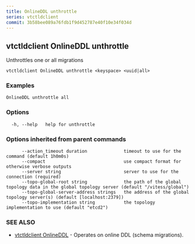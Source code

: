 ```yaml
---
title: OnlineDDL unthrottle
series: vtctldclient
commit: 3b58bee089a76fdb1f9d452787e40f10e34f034d
---
```

## vtctldclient OnlineDDL unthrottle

Unthrottles one or all migrations

```
vtctldclient OnlineDDL unthrottle <keyspace> <uuid|all>
```

### Examples

```
OnlineDDL unthrottle all
```

### Options

```
  -h, --help   help for unthrottle
```

### Options inherited from parent commands

```
      --action_timeout duration              timeout to use for the command (default 1h0m0s)
      --compact                              use compact format for otherwise verbose outputs
      --server string                        server to use for the connection (required)
      --topo-global-root string              the path of the global topology data in the global topology server (default "/vitess/global")
      --topo-global-server-address strings   the address of the global topology server(s) (default [localhost:2379])
      --topo-implementation string           the topology implementation to use (default "etcd2")
```

### SEE ALSO

* [vtctldclient OnlineDDL](../)	 - Operates on online DDL (schema migrations).

